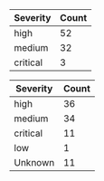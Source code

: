 | Severity | Count |
|----------|-------|
| high | 52 |
| medium | 32 |
| critical | 3 |


| Severity | Count |
|----------|-------|
| high | 36 |
| medium | 34 |
| critical | 11 |
| low | 1 |
| Unknown | 11 |